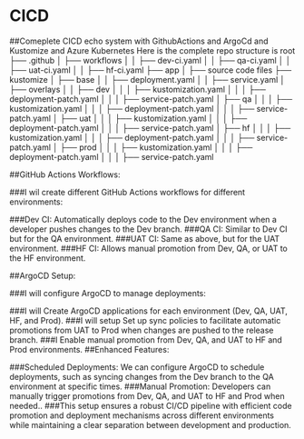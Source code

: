 # CICD
##Comeplete CICD echo system with GithubActions and ArgoCd and Kustomize and Azure Kubernetes
Here is the complete repo structure is 
root
├── .github
│   ├── workflows
│   │   ├── dev-ci.yaml
│   │   ├── qa-ci.yaml
│   │   ├── uat-ci.yaml
│   │   ├── hf-ci.yaml
├── app
│   ├── source code files
├── kustomize
│   ├── base
│   │   ├── deployment.yaml
│   │   ├── service.yaml
│   ├── overlays
│   │   ├── dev
│   │   │   ├── kustomization.yaml
│   │   │   ├── deployment-patch.yaml
│   │   │   ├── service-patch.yaml
│   ├── qa
│   │   │   ├── kustomization.yaml
│   │   │   ├── deployment-patch.yaml
│   │   │   ├── service-patch.yaml
│   ├── uat
│   │   │   ├── kustomization.yaml
│   │   │   ├── deployment-patch.yaml
│   │   │   ├── service-patch.yaml
│   ├── hf
│   │   │   ├── kustomization.yaml
│   │   │   ├── deployment-patch.yaml
│   │   │   ├── service-patch.yaml
│   ├── prod
│   │   │   ├── kustomization.yaml
│   │   │   ├── deployment-patch.yaml
│   │   │   ├── service-patch.yaml


##GitHub Actions Workflows:

###I wil create different GitHub Actions workflows for different environments:

###Dev CI: Automatically deploys code to the Dev environment when a developer pushes changes to the Dev branch.
###QA CI: Similar to Dev CI but for the QA environment.
###UAT CI: Same as above, but for the UAT environment.
###HF CI: Allows manual promotion from Dev, QA, or UAT to the HF environment.

##ArgoCD Setup:

###I will configure ArgoCD to manage deployments:

###I will Create ArgoCD applications for each environment (Dev, QA, UAT, HF, and Prod).
###I will setup Set up sync policies to facilitate automatic promotions from UAT to Prod when changes are pushed to the release branch.
###I Enable manual promotion from Dev, QA, and UAT to HF and Prod environments.
##Enhanced Features:

###Scheduled Deployments: We can configure ArgoCD to schedule deployments, such as syncing changes from the Dev branch to the QA environment at specific times.
###Manual Promotion: Developers can manually trigger promotions from Dev, QA, and UAT to HF and Prod when needed..
###This setup ensures a robust CI/CD pipeline with efficient code promotion and deployment mechanisms across different environments while maintaining a clear separation between development and production.
